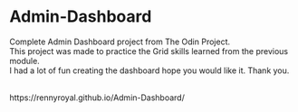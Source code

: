 # Admin-Dashboard
Complete Admin Dashboard project from The Odin Project. <br>
This project was made to practice the Grid skills learned from the previous module. <br>
I had a lot of fun creating the dashboard hope you would like it. Thank you. <br>

<br>
https://rennyroyal.github.io/Admin-Dashboard/
